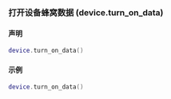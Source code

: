 ### 打开设备蜂窝数据 (**device\.turn\_on\_data**)


#### 声明
```lua
device.turn_on_data()
```

#### 示例  
```lua
device.turn_on_data()
```

